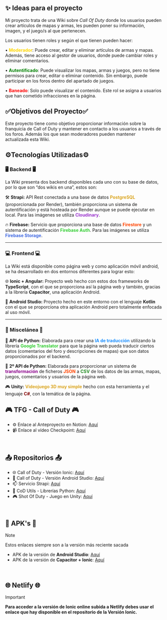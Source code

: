 
## ✨ Ideas para el proyecto 
Mi proyecto trata de una Wiki sobre *Call Of Duty* donde los usuarios pueden crear artículos de mapas y armas, les pueden poner su información, imagen, y el juego/s al que pertenecen.

Los usuarios tienen roles y según el que tienen pueden hacer:

• <span style="color:gold"><strong>Moderador</strong></span>: Puede crear, editar y eliminar artículos de armas y mapas. Además, tiene acceso al gestor de usuarios, donde puede cambiar roles y eliminar comentarios.

• <span style="color:green"><strong>Autentificado</strong></span>: Puede visualizar los mapas, armas y juegos, pero no tiene permisos para crear, editar o eliminar contenido. Sin embargo, puede participar en los foros dentro del apartado de juegos.

• <span style="color:red"><strong>Baneado</strong></span>: Solo puede visualizar el contenido. Este rol se asigna a usuarios que han cometido infracciones en la página.


## ✅Objetivos del Proyecto✅

Este proyecto tiene como objetivo proporcionar información sobre la franquicia de Call of Duty y mantener en contacto a los usuarios a través de los foros. Además los que sean moderadores pueden mantener actualizada esta Wiki.


## ⚙️Tecnologías Utilizadas⚙️
### 🖥️ Backend 🖥️

La Wiki presenta dos backend disponibles cada uno con su base de datos, por lo que son “dos wikis en una”, estos son:

🛠️  <strong>Strapi:</strong> API Rest conectada a una base de datos <span style="color:#DAA520;"><strong>PostgreSQL</strong></span> (proporcionada por Render), también proporciona un sistema de autentificación y está hosteada por Render aunque se puede ejecutar en local. Para las imágenes se utiliza <span style="color:#9932CC;"><strong>Cloudinary</strong></span>.

🔥 <strong>Firebase:</strong> Servicio que proporciona una base de datos <span style="color:#FF4500;"><strong>Firestore</strong></span> y un sistema de autentificación <span style="color:#32CD32;"><strong>Firebase Auth</strong></span>. Para las imágenes se utiliza <span style="color:#4169E1;"><strong>Firebase Storage</strong></span>.

---
### 💻 Frontend 💻

La Wiki está disponible como página web y como aplicación móvil android, se ha desarrollado en dos entornos diferentes para lograr esto:

🌐 <strong>Ionic + Angular:</strong> Proyecto web hecho con estos dos frameworks de <strong>TypeScript</strong>, con el que se proporciona así la página web y también, gracias a la librería <strong>Capacitor</strong>, una aplicación Android.

📱 <strong>Android Studio:</strong> Proyecto hecho en este entorno con el lenguaje <strong>Kotlin</strong> con el que se proporciona otra aplicación Android pero totalmente enfocada al uso móvil.

---
### 🧠 Miscelánea 🧠

🐍 <strong>API de Python:</strong> Elaborada para crear una <span style="color:#1E90FF;"><strong>IA de traducción</strong></span> utilizando la librería <span style="color:#32CD32;"><strong>Google Translator</strong></span> para que la página web pueda traducir ciertos datos (comentarios del foro y descripciones de mapas) que son datos proporcionados por el backend.

🐍 <strong>2º API de Python:</strong> Elaborada para proporcionar un sistema de <span style="color:#8B008B;"><strong>transformación</strong></span> de ficheros <span style="color:#FF4500;"><strong>JSON</strong></span> a <span style="color:#228B22;"><strong>CSV</strong></span> de los datos de las armas, mapas, juegos, comentarios y usuarios de la página web.

🎮 <strong>Unity:</strong> <span style="color:#DAA520;"><strong>Videojuego 3D muy simple</strong></span> hecho con esta herramienta y el lenguaje <span style="color:#800000;"><strong>C#</strong></span>, con la temática de la página.









## 🎮 TFG - Call of Duty 🎮
- ⚙️ Enlace al Anteproyecto en Notion: [Aquí](https://www.notion.so/Call-of-Duty-Wiki-1c1cdd00abd78057b05fc2246505e70c?pvs=4)
- 📹 Enlace al vídeo Checkpoint: [Aquí](https://youtu.be/TB4tGpxZSS0)
<br/>

## 📤 Repositorios 📤
- 🌐 Call of Duty - Versión Ionic: [Aquí](https://github.com/PaulaAtencia/Ionic_CallofDuty)
- 📱 Call of Duty - Versión Android Studio: [Aquí](https://github.com/PaulaAtencia/Kotlin_CallofDuty)
- 📫 Servicio Strapi: [Aquí](https://github.com/PaulaAtencia/Strapi_CallofDuty)
- 🐍 CoD Utils - Librerías Python: [Aquí](https://github.com/PaulaAtencia/callofduty-utils-fastapi)
- 🎮 Shot Of Duty - Juego en Unity: [Aquí](https://github.com/PaulaAtencia/Shot-Of-Duty)
<br/>

## 📱 APK's 📱
> [!NOTE]
> Estos enlaces siempre son a la versión más reciente sacada
- APK de la versión de **Android Studio**: [Aquí](https://drive.google.com/file/d/1n2PIK21sR6uKFkizzUphCbhvN9T0rbtK/view?usp=sharing)
- APK de la versión de **Capacitor + Ionic**: [Aquí]()
<br/>

## 🌐 Netlify 🌐
> [!IMPORTANT]
> **Para acceder a la versión de Ionic online subida a Netlify debes usar el enlace que hay disponible en el repositorio de la Versión Ionic.**
